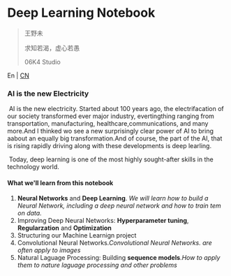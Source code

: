 # Deep Learning Notebook

> 王野未
>
> 求知若渴，虚心若愚
>
> 06K4 Studio

En | [CN]()

### AI is the new Electricity

​	AI is the new electricity. Started about 100 years ago, the electrifacation of our society transformed ever major industry, evertingthing ranging from transportation, manufacturing, healthcare,communications, and many more.And I thinked wo see a new surprisingly clear power of AI to bring aabout an equally big transformation.And of course, the part of the AI, that is rising rapidly driving along with these developments is deep learling.

​	Today, deep learning is one of the most highly sought-after skills in the technology world.

#### What we'll learn from this notebook

1. **Neural Networks** and **Deep Learning**. *We will learn how to build a Neural Network, including a deep neural network and how to train tem on data.*
2. Improving Deep Neural Networks: **Hyperparameter tuning**, **Regularzation** and **Optimization**
3. Structuring our Machine Learnign project
4. Convolutional Neural Networks.*Convolutional Neural Networks. are often apply to images*
5. Natural Laguage Processing: Building **sequence models**.*How to apply them to nature laguage processing and other problems*

